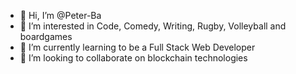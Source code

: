 - 👋 Hi, I’m @Peter-Ba
- 👀 I’m interested in Code, Comedy, Writing, Rugby, Volleyball and boardgames
- 🌱 I’m currently learning to be a Full Stack Web Developer
- 💞️ I’m looking to collaborate on blockchain technologies

<!---
Peter-Ba/Peter-Ba is a ✨ special ✨ repository because its `README.md` (this file) appears on your GitHub profile.
You can click the Preview link to take a look at your changes.
--->
